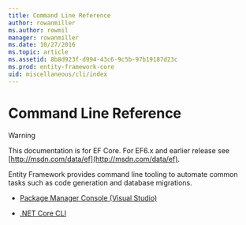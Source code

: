```yaml
---
title: Command Line Reference
author: rowanmiller
ms.author: rowmil
manager: rowanmiller
ms.date: 10/27/2016
ms.topic: article
ms.assetid: 8b8d923f-d994-43c6-9c5b-97b19187d23c
ms.prod: entity-framework-core
uid: miscellaneous/cli/index
---
```

# Command Line Reference

> [!WARNING]
> This documentation is for EF Core. For EF6.x and earlier release see [http://msdn.com/data/ef](http://msdn.com/data/ef).

Entity Framework provides command line tooling to automate common tasks such as code generation and database migrations.

* [Package Manager Console (Visual Studio)](powershell.md)

* [.NET Core CLI](dotnet.md)
